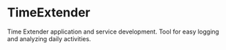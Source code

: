# TimeExtender
Time Extender application and service development. Tool for easy logging and analyzing daily activities.
